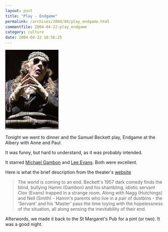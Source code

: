 ```yaml
---
layout: post
title: "Play - Endgame"
permalink: /archives/2004/04/play_endgame.html
commentfile: 2004-04-22-play_endgame
category: culture
date: 2004-04-22 10:56:25
---
```


<img src="/assets/images/endgame.jpg" height="250" border="0" alt="Endgame" />

Tonight we went to dinner and the Samuel Beckett play, Endgame at the Albery with Anne and Paul.

It was funny, but hard to understand, as it was probably intended.

It starred [Michael Gambon](imdb:Michael+Gambon) and [Lee Evans](https://www.imdb.com/name/nm0262968/). Both were excellent.

Here is what the brief description from the theater's [website](https://www.theambassadors.com/albery/index.html)

> The world is coming to an end. Beckett's 1957 dark comedy finds the blind, bullying Hamm (Gambon) and his shambling, idiotic servant Clov (Evans) trapped in a strange room. Along with Nagg (Hutchings) and Nell (Smith) - Hamm's parents who live in a pair of dustbins - the 'Servant' and his 'Master' pass the time toying with the hopelessness of the situation, all along sensing the inevitability of their end.

Afterwords, we made it back to the St Margaret's Pub for a pint (or two). It was a good night.
